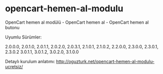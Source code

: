 # opencart-hemen-al-modulu
OpenCart hemen al modülü - OpenCart hemen al - OpenCart hemen al butonu

Uyumlu Sürümler:

2.0.0.0, 2.0.1.0, 2.0.1.1, 2.0.2.0, 2.0.3.1, 2.1.0.1, 2.1.0.2, 2.2.0.0, 2.3.0.0, 2.3.0.1, 2.3.0.2
3.0.1.1, 3.0.1.2, 3.0.2.0, 3.1.0.0

Detaylı kurulum anlatımı:
http://oguzturk.net/opencart-hemen-al-modulu-ucretsiz/
